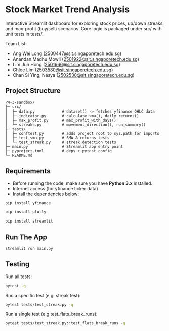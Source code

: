 # Stock Market Trend Analysis 
Interactive Streamlit dashboard for exploring stock prices, up/down streaks, and max-profit (buy/sell) scenarios. Core logic is packaged under src/ with unit tests in tests/.

Team List:
* Ang Wei Long (2500447@sit.singaporetech.edu.sg)
* Anandan Madhu Mowli (2501922@sit.singaporetech.edu.sg)
* Lim Jun Hong (2501666@sit.singaporetech.edu.sg)
* Chloe Lim (2503580@sit.singaporetech.edu.sg)
* Chan Si Ying, Nasya (2502538@sit.singaporetech.edu.sg)

## **Project Structure**
```
P4-3-sandbox/
├─ src/
│  ├─ data.py            # dataset() -> fetches yfinance OHLC data
│  ├─ indicator.py       # calculate_sma(), daily_returns()
│  ├─ max_profit.py      # max_profit_with_days()
│  └─ streaks.py         # movement_direction(), run_summary()
├─ tests/
│  ├─ conftest.py        # adds project root to sys.path for imports
│  ├─ test_sma.py        # SMA & returns tests
│  └─ test_streak.py     # streak detection tests
├─ main.py               # Streamlit app entry point
├─ pyproject.toml        # deps + pytest config
└─ README.md
```

## **Requirements**
- Before running the code, make sure you have **Python 3.x** installed.
- Internet access (for yfinance ticker data)
- Install the dependencies below:
```bash
pip install yfinance

```
```bash
pip install plotly
```
```bash
pip install streamlit
```
## **Run The App**
```bash
streamlit run main.py
```

## **Testing**

Run all tests:
```bash
pytest -q
```
Run a specific test (e.g. streak test):
```bash
pytest tests/test_streak.py -q
```
Run a single test (e.g test_flats_break_runs):
```bash
pytest tests/test_streak.py::test_flats_break_runs -q
```
